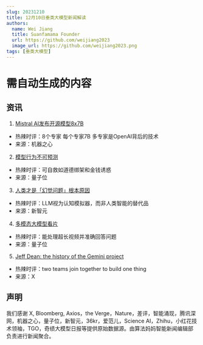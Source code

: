 ```yaml
---
slug: 20231210
title: 12月10日垂类大模型新闻解读
authors:
  name: Wei Jiang
  title: Suanfamama Founder
  url: https://github.com/weijiang2023
  image_url: https://github.com/weijiang2023.png
tags: [垂类大模型]
---
```


# 需自动生成的内容
## 资讯

1. [Mistral AI发布开源模型8x7B](https://mp.weixin.qq.com/s/NdjsET6DG9BJS1lJHh5u6g)
* 热辣时评：8个专家 每个专家7B 多专家是OpenAI背后的技术
* 来源：机器之心

2. [模型行为不可预测](https://mp.weixin.qq.com/s/wqkj2NcQSowRrrK1kpUdVQ)
* 热辣时评：可自救如道德绑架和金钱诱惑
* 来源：量子位

3. [人类才是「幻觉问题」根本原因](https://mp.weixin.qq.com/s/J3YWEyS3ZFlY0q4IMDHkOw)
* 热辣时评：LLM视为认知模拟器，而非人类智能的替代品
* 来源：新智元

4. [多模态大模型看片](https://mp.weixin.qq.com/s/kKMHhWihqPTepDf04gMxKQ)
* 热辣时评：能处理超长视频并准确回答问题
* 来源：量子位

5. [Jeff Dean: the history of the Gemini project](https://twitter.com/JeffDean/status/1733580264859926941?s=20)
* 热辣时评：two teams join together to build one thing
* 来源：X

## 声明

我们感谢 X, Bloomberg, Axios，the Verge，Nature，差评，智能涌现，腾讯深网，机器之心，量子位，新智元，36kr，爱范儿，Science AI，Zhihu，小红花技术领袖，TGO，奇绩大模型日报等提供原始数据源。由算法妈妈智能新闻编辑部负责进行新闻聚合。